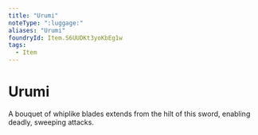 ```yaml
---
title: "Urumi"
noteType: ":luggage:"
aliases: "Urumi"
foundryId: Item.S6UUDKt3yoKbEg1w
tags:
  - Item
---
```


# Urumi

A bouquet of whiplike blades extends from the hilt of this sword, enabling deadly, sweeping attacks.

